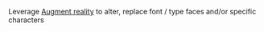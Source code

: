 Leverage [Augment reality](https://en.wikipedia.org/wiki/Augmented_reality) to alter, replace font / type faces and/or specific characters
